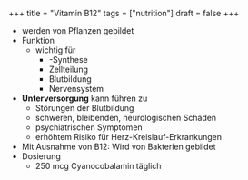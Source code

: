 +++
title = "Vitamin B12"
tags = ["nutrition"]
draft = false
+++

-   werden von Pflanzen gebildet
-   Funktion
    -   wichtig für
        -   -Synthese
        -   Zellteilung
        -   Blutbildung
        -   Nervensystem
-   **Unterversorgung** kann führen zu
    -   Störungen der Blutbildung
    -   schweren, bleibenden, neurologischen Schäden
    -   psychiatrischen Symptomen
    -   erhöhtem Risiko für Herz-Kreislauf-Erkrankungen
-   Mit Ausnahme von B12: Wird von Bakterien gebildet
-   Dosierung
    -   250 mcg Cyanocobalamin täglich
